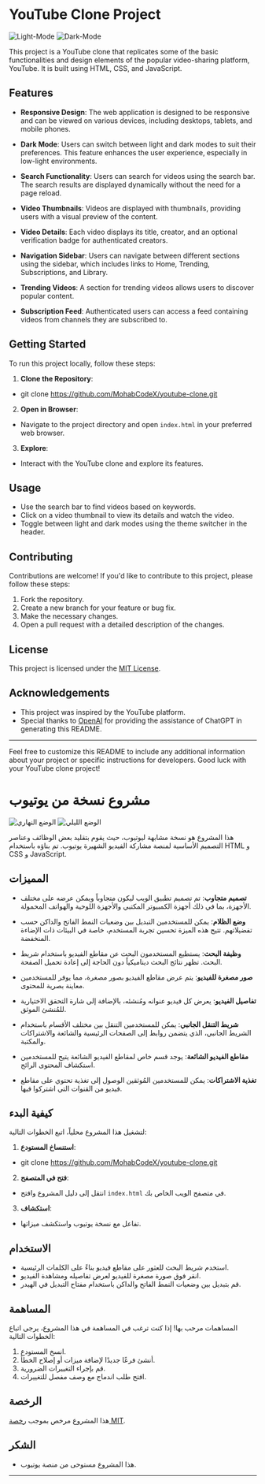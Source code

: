 # YouTube Clone Project

![Light-Mode](img/L.png)
![Dark-Mode](img/D.png)

This project is a YouTube clone that replicates some of the basic functionalities and design elements of the popular video-sharing platform, YouTube. It is built using HTML, CSS, and JavaScript.

## Features

- **Responsive Design**: The web application is designed to be responsive and can be viewed on various devices, including desktops, tablets, and mobile phones.

- **Dark Mode**: Users can switch between light and dark modes to suit their preferences. This feature enhances the user experience, especially in low-light environments.

- **Search Functionality**: Users can search for videos using the search bar. The search results are displayed dynamically without the need for a page reload.

- **Video Thumbnails**: Videos are displayed with thumbnails, providing users with a visual preview of the content.

- **Video Details**: Each video displays its title, creator, and an optional verification badge for authenticated creators.

- **Navigation Sidebar**: Users can navigate between different sections using the sidebar, which includes links to Home, Trending, Subscriptions, and Library.

- **Trending Videos**: A section for trending videos allows users to discover popular content.

- **Subscription Feed**: Authenticated users can access a feed containing videos from channels they are subscribed to.

## Getting Started

To run this project locally, follow these steps:

1. **Clone the Repository**: 
- git clone https://github.com/MohabCodeX/youtube-clone.git

2. **Open in Browser**:
- Navigate to the project directory and open `index.html` in your preferred web browser.

3. **Explore**:
- Interact with the YouTube clone and explore its features.

## Usage

- Use the search bar to find videos based on keywords.
- Click on a video thumbnail to view its details and watch the video.
- Toggle between light and dark modes using the theme switcher in the header.

## Contributing

Contributions are welcome! If you'd like to contribute to this project, please follow these steps:

1. Fork the repository.
2. Create a new branch for your feature or bug fix.
3. Make the necessary changes.
4. Open a pull request with a detailed description of the changes.

## License

This project is licensed under the [MIT License](LICENSE).

## Acknowledgements

- This project was inspired by the YouTube platform.
- Special thanks to [OpenAI](https://openai.com/) for providing the assistance of ChatGPT in generating this README.

---

Feel free to customize this README to include any additional information about your project or specific instructions for developers. Good luck with your YouTube clone project!

# مشروع نسخة من يوتيوب

![الوضع النهاري](img/L.png)
![الوضع الليلي](img/D.png)

هذا المشروع هو نسخة مشابهة ليوتيوب، حيث يقوم بتقليد بعض الوظائف وعناصر التصميم الأساسية لمنصة مشاركة الفيديو الشهيرة يوتيوب. تم بناؤه باستخدام HTML و CSS و JavaScript.

## المميزات

- **تصميم متجاوب**: تم تصميم تطبيق الويب ليكون متجاوباً ويمكن عرضه على مختلف الأجهزة، بما في ذلك أجهزة الكمبيوتر المكتبي والأجهزة اللوحية والهواتف المحمولة.

- **وضع الظلام**: يمكن للمستخدمين التبديل بين وضعيات النمط الفاتح والداكن حسب تفضيلاتهم. تتيح هذه الميزة تحسين تجربة المستخدم، خاصة في البيئات ذات الإضاءة المنخفضة.

- **وظيفة البحث**: يستطيع المستخدمون البحث عن مقاطع الفيديو باستخدام شريط البحث. تظهر نتائج البحث ديناميكياً دون الحاجة إلى إعادة تحميل الصفحة.

- **صور مصغرة للفيديو**: يتم عرض مقاطع الفيديو بصور مصغرة، مما يوفر للمستخدمين معاينة بصرية للمحتوى.

- **تفاصيل الفيديو**: يعرض كل فيديو عنوانه ومُنشئه، بالإضافة إلى شارة التحقق الاختيارية للمُنشئ الموثق.

- **شريط التنقل الجانبي**: يمكن للمستخدمين التنقل بين مختلف الأقسام باستخدام الشريط الجانبي، الذي يتضمن روابط إلى الصفحات الرئيسية والشائعة والاشتراكات والمكتبة.

- **مقاطع الفيديو الشائعة**: يوجد قسم خاص لمقاطع الفيديو الشائعة يتيح للمستخدمين استكشاف المحتوى الرائج.

- **تغذية الاشتراكات**: يمكن للمستخدمين المُوثقين الوصول إلى تغذية تحتوي على مقاطع فيديو من القنوات التي اشتركوا فيها.

## كيفية البدء

لتشغيل هذا المشروع محلياً، اتبع الخطوات التالية:

1. **استنساخ المستودع**: 
- git clone https://github.com/MohabCodeX/youtube-clone.git

2. **فتح في المتصفح**:
- انتقل إلى دليل المشروع وافتح `index.html` في متصفح الويب الخاص بك.

3. **استكشاف**:
- تفاعل مع نسخة يوتيوب واستكشف ميزاتها.

## الاستخدام

- استخدم شريط البحث للعثور على مقاطع فيديو بناءً على الكلمات الرئيسية.
- انقر فوق صورة مصغرة للفيديو لعرض تفاصيله ومشاهدة الفيديو.
- قم بتبديل بين وضعيات النمط الفاتح والداكن باستخدام مفتاح التبديل في الهيدر.

## المساهمة

المساهمات مرحب بها! إذا كنت ترغب في المساهمة في هذا المشروع، يرجى اتباع الخطوات التالية:

1. انسخ المستودع.
2. أنشئ فرعًا جديدًا لإضافة ميزات أو إصلاح الخطأ.
3. قم بإجراء التغييرات الضرورية.
4. افتح طلب اندماج مع وصف مفصل للتغييرات.

## الرخصة

هذا المشروع مرخص بموجب [رخصة MIT](LICENSE).

## الشكر

- هذا المشروع مستوحى من منصة يوتيوب.

---
